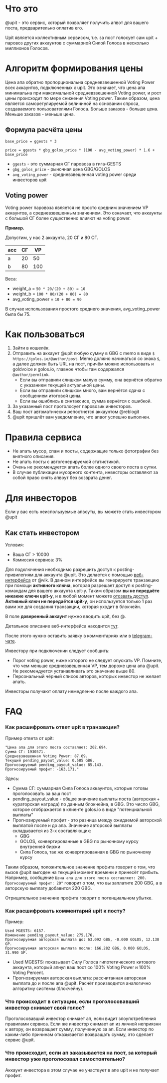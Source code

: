 # Что это

@upit - это сервис, который позволяет получить апвот для вашего поста, предварительно оплатив его.

Upit является коллективным сервисом, т.е. за пост голосует сам upit + паровоз других аккаунтов с суммарной Силой Голоса в несколько миллионов Голосов.


# Алгоритм формирования цены

Цена апа обратно пропорциональна средневзвешенной Voting Power всех аккаунтов, подключенных к upit. Это означает, что цена апа минимальна при максимальной средневзвешенной Voting power, и рост цены происходит по мере снижения Voting power. Таким образом, цена является саморегулируемой величиной на основании спроса, создаваемого пользователями Голоса. Больше заказов - больше цена. Меньше заказов - меньше цена.

## Формула расчёта цены

```
base_price = ggests * 3

price = ggests * gbg_golos_price * (100 - avg_voting_power) * 1.6 + base_price
```

* `ggests` - это суммарная СГ паровоза в гига-GESTS
* `gbg_golos_price` - рыночная цена GBG/GOLOS
* `avg_voting_power` - средневзвешенная voting power среди инвесторов upit

## Voting power

Voting power паровоза является не просто средним значением VP аккаунтов, а средневзвешенным значением. Это означает, что аккаунты с большой СГ более существенно влияют на voting power.

**Пример.**

Допустим, у нас 2 аккаунта, 20 СГ и 80 СГ.

|acc | СГ | VP |
|----|----|----|
| a | 20 | 50 |
| b | 80 | 100 |

Веса:

* weight_a = `50 * 20/(20 + 80) = 10`
* weight_b = `100 * 80/(20 + 80) = 80`
* avg\_voting\_power = `10 + 80 = 90`

В случае использования простого среднего значения, avg\_voting\_power была бы 75.


# Как пользоваться

1. Зайти в кошелёк.
2. Отправить на аккаунт @upit любую сумму в GBG с memo в виде `$ https://golos.io/@author/post`. Memo должно начинаться со знака `$`, а далее должен быть URL на пост, причём можно использовать и goldvoice и golos.io, главное чтобы там содержался `@author/permlink`.
   * Если вы отправили слишком малую сумму, она вернётся обратно с указанием текущей актуальной цены.
   * Если вы отправили слишком много, вам вернётся сдача с сообщением итоговой цены.
   * Если вы ошиблись в синтаксисе, сумма вернётся с ошибкой.
1. За указанный пост проголосует паровозик инвесторов.
2. Ваш пост автоматически репостнется аккаунтом @reblogit
2. @upit пришлёт вам уведомление, что апвот успешно выполнен.


# Правила сервиса

* Не апать мусор, спам и посты, содержащие только фотографии без внятного описания.
* Не апать посты с автогенерируемой статистикой.
* Очень не рекомендуется апать более одного своего поста в сутки.
* В случае публикации мусорного контента, инвесторы оставляют за собой право снять апвоут без возврата денег.

# Для инвесторов

Если у вас есть неиспользуемые апвоуты, вы можете стать инвестором @upit

## Как стать инвестором

Условия:

* Ваша СГ > 10000
* Комиссия сервиса: 3%

Для подключения необходимо разрешить доступ к posting-привилегиям для аккаунта @upit. Это делается с помощью [веб-интерфейса](https://golos.cf/multi/) от @vik. В данном интерфейсе вы генерируете транзакцию при помощи **активного ключа**, которая разрешает доступ к posting-командам для вашего аккаунта upit-у. Таким образом **вы не передаёте никакие ключи upit-у**, и в любой момент можете [отозвать доступ](https://golos.cf/multi/off.html). **Активный ключ не передаётся upit-у**, он используется только 1 раз вами же для создания транзакции, которая уходит в блокчейн.

В поле **доверенный аккаунт** нужно вводить upit, без @.

Детальное описание веб-интерфейса находится [тут](https://golos.io/ru--golos/@vik/v-pomosh-soobshestvam-i-razrabotchikam-gui-dlya-propisyvaniya-dopolnitelnogo-doverennogo-posting-klyucha).

После этого нужно оставить заявку в комментариях или в [telegram-чате](https://t.me/golos_upit).

Инвестору при подключении следует сообщить:

* Порог voting power, ниже которого не следует опускать VP. Помните, что чем меньше средневзвешенная VP, тем дороже цена апа @upit. Не рекомендуется устанавливать это значение выше 80.
* Персональный чёрный список авторов, которых инвестор не желает апать.

Инвесторы получают оплату немедленно после каждого апа.

# FAQ

### Как расшифровать ответ upit в транзакции?

Пример ответа от upit:

```
"Цена апа для этого поста составляет: 202.694.
Сумма СГ: 1930571.
Средневзвешенная Voting Power: 87.69.
Текущий pending_payout_value: 0.585 GBG.
Прогнозируемый pending_payout_value: 85.143.
Прогнозируемый профит: -163.171."
```

Здесь:

* Сумма СГ: суммарная Сила Голоса аккаунтов, которые готовы проголосовать за ваш пост
* pending\_payout\_value - общее значение выплаты поста (авторская + кураторская награда) по данным блокчейна, в GBG. Это число GBG, которое отображается в клиенте golos.io в виде "потенциальной выплаты"
* Прогнозируемый профит - это разница между ожидаемой авторской выплатой после и до апа. Значение авторской выплаты складывается из 3-х составляющих:
  * GBG
  * GOLOS, конвертированные в GBG по рыночному курсу внутренней биржи
  * Сила Голоса, так же конвертированная в GBG по рыночному курсу

Таким образом, положительное значение профита говорит о том, что вызов @upit выгоден на текущий момент времени и принесёт прибыть. Например, сообщение `Цена апа для этого поста составляет: 200. Прогнозируемый профит: 20"` говорит о том, что вы заплатите 200 GBG, а в авторскую выплату добавится 220 GBG.

Отрицательное значение профита говорит о потенциальном убытке.

### Как расшифровать комментарий upit к посту?

Пример:

```
Used MGESTS: 6157.
Изменение pending_payout_value: 275.176.
Прогнозируемая авторская выплата до: 63.092 GBG, -0.000 GOLOS, 12.138 GP.
Прогнозируемая авторская выплата после: 166.282 GBG, 0.000 GOLOS, 31.990 GP.
```

* Used MGESTS: показывает Силу Голоса гипотетического китового аккаунта, который апнул ваш пост со 100% Voting Power и 100% Voting Percent.
* Прогнозируемая авторская выплата: рассчитанная авторская выплата до и после апа @upit. Расчёт производится аналогично алгоритму системы (блокчейну).

### Что происходит в ситуации, если проголосовавший инвестор снимает свой голос?

Проголосовавший инвестор снимает ап, если видит злоупотребления правилами сервиса. Если же инвестор снимает ап из личной неприязни к автору, он возвращает сумму, полученную за ап. Если инвестор по каким-либо причинам отказывается возвращать сумму, это сделает сервис @upit.

### Что происходит, если ап заказывается на пост, за который инвестор уже проголосовал самостоятельно?

Аккаунт инвестора в этом случае не участвует в апе upit и не получает профит.